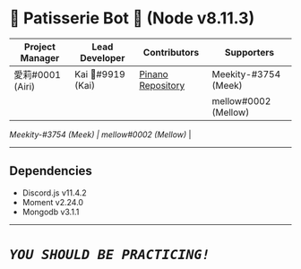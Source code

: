 # 🍰 Patisserie Bot 🍰 (Node v8.11.3)

Project Manager | Lead Developer | Contributors | Supporters
-|-|-|-
愛莉#0001 (Airi) | Kai 🌸#9919 (Kai) | [Pinano Repository](https://github.com/ubermadness/Pinano-Discord-Bot) | Meekity-#3754 (Meek)
 |  |  | | mellow#0002 (Mellow)


*Meekity-#3754 (Meek) | mellow#0002 (Mellow)* |

---
## Dependencies
* Discord.js v11.4.2
* Moment v2.24.0
* Mongodb v3.1.1
---
# ***`YOU SHOULD BE PRACTICING!`***